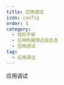```yaml
---
title: 应用调试
icon: config
order: 5
category:
  - 低码手册
  - 应用构建周边及生态
  - 应用调试
tag:
  - 应用调试
---
```


应用调试




